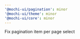 ```yaml
---
'@mochi-ui/pagination': minor
'@mochi-ui/theme': minor
'@mochi-ui/core': minor
---
```


Fix pagination item per page select
